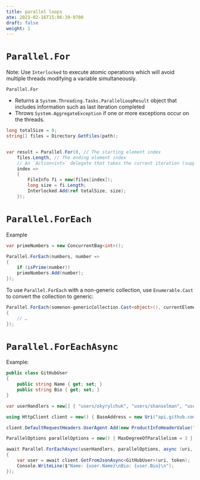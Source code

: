 ```yaml
---
title: parallel loops
ate: 2023-02-16T15:06:39-0700
draft: false
weight: 1
---
```

# `Parallel.For`
Note: Use `Interlocked` to execute atomic operations which will avoid multiple threads modifying a variable simultaneously.

`Parallel.For`
- Returns a `System.Threading.Tasks.ParallelLoopResult` object that includes information such as last iteration completed
- Throws `System.AggregateException` if one or more exceptions occur on the threads.
```cs
long totalSize = 0;
string[] files = Directory.GetFiles(path);


var result = Parallel.For(0, // The starting element index
    files.Length, // The ending element index
    // An `Action<int>` delegate that takes the current iteration (supplied by the runtime) as its value
    index => 
    {
        FileInfo fi = new(files[index]);
        long size = fi.Length;
        Interlocked.Add(ref totalSize, size);
    });
```
# `Parallel.ForEach`
Example
```cs
var primeNumbers = new ConcurrentBag<int>();

Parallel.ForEach(numbers, number =>
{
    if (isPrime(number))
    primeNumbers.Add(number);
});
```
To use `Parallel.ForEach` with a non-generic collection, use `Enumerable.Cast` to convert the collection to generic:
```cs
Parallel.ForEach(somenon-genericCollection.Cast<object>(), currentElement =>
{
    // …
});
```
# `Parallel.ForEachAsync`
Example:
```cs
public class GitHubUser
{
    public string Name { get; set; }
    public string Bio { get; set; }
}

var userHandlers = new[] { "users/okyrylchuk", "users/shanselman", "users/jaredpar", "users/davidfowl" };

using HttpClient client = new() { BaseAddress = new Uri("api.github.com") };

client.DefaultRequestHeaders.UserAgent.Add(new ProductInfoHeaderValue("DotNet", "6"));

ParallelOptions parallelOptions = new() { MaxDegreeOfParallelism = 3 };

await Parallel.ForEachAsync(userHandlers, parallelOptions, async (uri, token) =>
{
    var user = await client.GetFromJsonAsync<GitHubUser>(uri, token);
    Console.WriteLine($"Name: {user.Name}\nBio: {user.Bio}\n");
});
```
